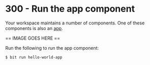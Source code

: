 # 300 - Run the app component

Your workspace maintains a number of components. One of these components is also an [app](https://bit.dev/reference/apps/application-types).

== IMAGE GOES HERE ==

Run the following to run the app component:

```
$ bit run hello-world-app
```